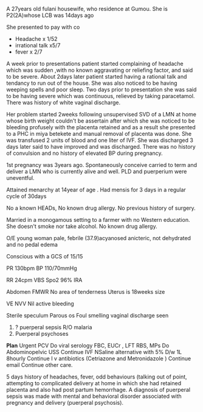 A 27years old fulani housewife, who residence at Gumou.
She is P2(2A)whose LCB was 14days ago

She presented to pay with co
- Headache x 1/52
- irrational talk x5/7
- fever x 2/7

A week prior to presentations patient started complaining of headache which was sudden ,with no known aggravating or reliefing factor, and said to be severe.
About 2days later patient started having a rational talk and tendancy to run out of the house. She was also noticed to be having weeping spells and poor sleep.
Two days prior to presentation she was said to be having severe which was continuous, relieved by taking paracetamol. There was history of white vaginal discharge.

Her problem started 2weeks following unsupervised SVD of a LMN at home whose birth weight couldn't be assertain after which she was noticed to be bleeding profusely with the placenta retained and as a result she presented to a PHC in miya betekete and manual removal of placenta was done. She was transfused 2 units of blood and one liter of IVF. She was discharged 3 days later said to have improved and was discharged.
There was no history of convulsion and no history of elevated BP during pregnancy. 

1st pregnancy was 3years ago. Spontaneously conceive carried to term and deliver a LMN who is currently alive and well. PLD and puerperium were uneventful.

Attained menarchy at 14year of age . Had mensis for 3 days in a regular cycle of 30days 

No a known HEADs, No known drug allergy. 
No previous history of surgery.

Married in a monogamous setting to a farmer with no Western education.
She doesn't smoke nor take alcohol. No known drug allergy.


O/E
young woman pale, febrile (37.9)acyanosed anicteric, not dehydrated and no pedal edema

Conscious with a GCS of 15/15

PR 130bpm
BP 110/70mmHg 

RR 24cpm
VBS
Spo2 96% IRA

Abdomen FMWR
No area of tenderness 
Uterus is 18weeks size

VE
NVV
Nil active bleeding 

Sterile speculum 
Parous os
Foul smelling vaginal discharge seen 

1. ? puerperal sepsis R/O malaria 
2. Puerperal psychoses 

**Plan**
Urgent PCV
Do viral serology
FBC, EUCr , LFT
RBS, MPs
Do Abdominopelvic USS 
Continue  IVF NSaline alternative with 5% D/w 1L 8hourly 
Continue I v antibiotics (Cetriazone and Metronidazole )
Continue email
Continue other care.







5 days history of headaches, fever, odd behaviours (talking out of point, attempting to complicated delivery at home in which she had retained placenta and also had post partum hemorrhage. 
A diagnosis of puerperal sepsis was made with mental and behavioral disorder associated with pregnancy and delivery (puerperal psychosis).

